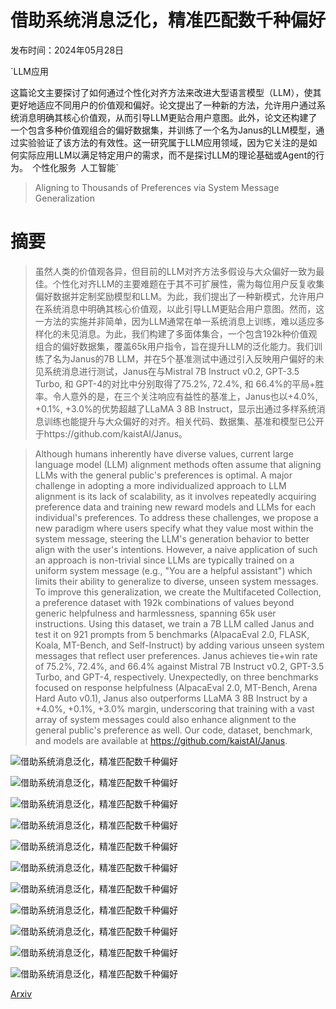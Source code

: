 # 借助系统消息泛化，精准匹配数千种偏好

发布时间：2024年05月28日

`LLM应用

这篇论文主要探讨了如何通过个性化对齐方法来改进大型语言模型（LLM），使其更好地适应不同用户的价值观和偏好。论文提出了一种新的方法，允许用户通过系统消息明确其核心价值观，从而引导LLM更贴合用户意图。此外，论文还构建了一个包含多种价值观组合的偏好数据集，并训练了一个名为Janus的LLM模型，通过实验验证了该方法的有效性。这一研究属于LLM应用领域，因为它关注的是如何实际应用LLM以满足特定用户的需求，而不是探讨LLM的理论基础或Agent的行为。` `个性化服务` `人工智能`

> Aligning to Thousands of Preferences via System Message Generalization

# 摘要

> 虽然人类的价值观各异，但目前的LLM对齐方法多假设与大众偏好一致为最佳。个性化对齐LLM的主要难题在于其不可扩展性，需为每位用户反复收集偏好数据并定制奖励模型和LLM。为此，我们提出了一种新模式，允许用户在系统消息中明确其核心价值观，以此引导LLM更贴合用户意图。然而，这一方法的实施并非简单，因为LLM通常在单一系统消息上训练，难以适应多样化的未见消息。为此，我们构建了多面体集合，一个包含192k种价值观组合的偏好数据集，覆盖65k用户指令，旨在提升LLM的泛化能力。我们训练了名为Janus的7B LLM，并在5个基准测试中通过引入反映用户偏好的未见系统消息进行测试，Janus在与Mistral 7B Instruct v0.2, GPT-3.5 Turbo, 和 GPT-4的对比中分别取得了75.2%, 72.4%, 和 66.4%的平局+胜率。令人意外的是，在三个关注响应有益性的基准上，Janus也以+4.0%, +0.1%, +3.0%的优势超越了LLaMA 3 8B Instruct，显示出通过多样系统消息训练也能提升与大众偏好的对齐。相关代码、数据集、基准和模型已公开于https://github.com/kaistAI/Janus。

> Although humans inherently have diverse values, current large language model (LLM) alignment methods often assume that aligning LLMs with the general public's preferences is optimal. A major challenge in adopting a more individualized approach to LLM alignment is its lack of scalability, as it involves repeatedly acquiring preference data and training new reward models and LLMs for each individual's preferences. To address these challenges, we propose a new paradigm where users specify what they value most within the system message, steering the LLM's generation behavior to better align with the user's intentions. However, a naive application of such an approach is non-trivial since LLMs are typically trained on a uniform system message (e.g., "You are a helpful assistant") which limits their ability to generalize to diverse, unseen system messages. To improve this generalization, we create the Multifaceted Collection, a preference dataset with 192k combinations of values beyond generic helpfulness and harmlessness, spanning 65k user instructions. Using this dataset, we train a 7B LLM called Janus and test it on 921 prompts from 5 benchmarks (AlpacaEval 2.0, FLASK, Koala, MT-Bench, and Self-Instruct) by adding various unseen system messages that reflect user preferences. Janus achieves tie+win rate of 75.2%, 72.4%, and 66.4% against Mistral 7B Instruct v0.2, GPT-3.5 Turbo, and GPT-4, respectively. Unexpectedly, on three benchmarks focused on response helpfulness (AlpacaEval 2.0, MT-Bench, Arena Hard Auto v0.1), Janus also outperforms LLaMA 3 8B Instruct by a +4.0%, +0.1%, +3.0% margin, underscoring that training with a vast array of system messages could also enhance alignment to the general public's preference as well. Our code, dataset, benchmark, and models are available at https://github.com/kaistAI/Janus.

![借助系统消息泛化，精准匹配数千种偏好](../../../paper_images/2405.17977/x1.png)

![借助系统消息泛化，精准匹配数千种偏好](../../../paper_images/2405.17977/x2.png)

![借助系统消息泛化，精准匹配数千种偏好](../../../paper_images/2405.17977/x3.png)

![借助系统消息泛化，精准匹配数千种偏好](../../../paper_images/2405.17977/x4.png)

![借助系统消息泛化，精准匹配数千种偏好](../../../paper_images/2405.17977/x5.png)

![借助系统消息泛化，精准匹配数千种偏好](../../../paper_images/2405.17977/x6.png)

![借助系统消息泛化，精准匹配数千种偏好](../../../paper_images/2405.17977/x7.png)

![借助系统消息泛化，精准匹配数千种偏好](../../../paper_images/2405.17977/x8.png)

![借助系统消息泛化，精准匹配数千种偏好](../../../paper_images/2405.17977/x9.png)

![借助系统消息泛化，精准匹配数千种偏好](../../../paper_images/2405.17977/x10.png)

![借助系统消息泛化，精准匹配数千种偏好](../../../paper_images/2405.17977/x11.png)

[Arxiv](https://arxiv.org/abs/2405.17977)